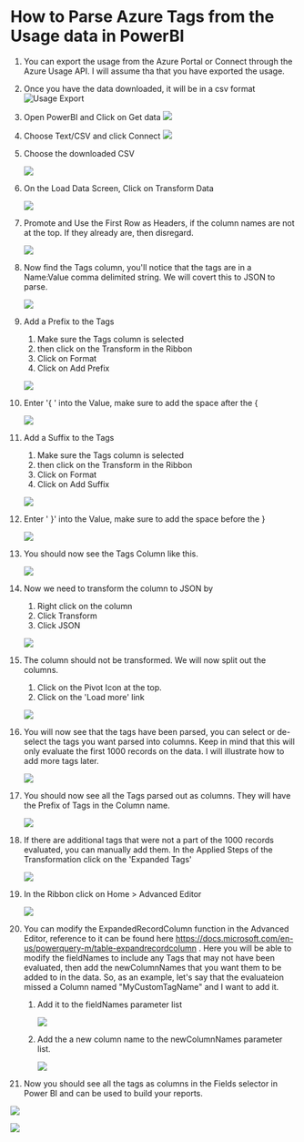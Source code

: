 # How to Parse Azure Tags from the Usage data in PowerBI

1. You can export the usage from the Azure Portal or Connect through the Azure Usage API. I will assume tha that you have exported the usage.

1. Once you have the data downloaded, it will be in a csv format
    ![Usage Export](images/1a.png)
1. Open PowerBI and Click on Get data
    ![](images/2.png)
1. Choose Text/CSV and click Connect
    ![](images/3.png)

1. Choose the downloaded CSV

    ![](images/1a.png)

1. On the Load Data Screen, Click on Transform Data

    ![](images/4.png)

1. Promote and Use the First Row as Headers, if the column names are not at the top. If they already are, then disregard.

    ![](images/5.png)

1. Now find the Tags column, you'll notice that the tags are in a Name:Value comma delimited string. We will covert this to JSON to parse.

     ![](images/6.png)

1. Add a Prefix to the Tags
    1. Make sure the Tags column is selected
    1. then click on the Transform in the Ribbon
    1. Click on Format
    1. Click on Add Prefix 

     ![](images/7.png)

1. Enter '{ ' into the Value, make sure to add the space after the {
     
     ![](images/8.png)
     
1. Add a Suffix to the Tags
    1. Make sure the Tags column is selected
    1. then click on the Transform in the Ribbon
    1. Click on Format
    1. Click on Add Suffix 

    ![](images/9.png)

1. Enter ' }' into the Value, make sure to add the space before the }
 
    ![](images/10.png)

1. You should now see the Tags Column like this.

    ![](images/11.png)

1. Now we need to transform the column to JSON by
    1. Right click on the column
    1. Click Transform
    1. Click JSON

    ![](images/12.png)

1. The column should not be transformed. We will now split out the columns.
    1. Click on the Pivot Icon at the top.
    1. Click on the 'Load more' link

    ![](images/13.png)

1. You will now see that the tags have been parsed, you can select or de-select the tags you want parsed into columns. Keep in mind that this will only evaluate the first 1000 records on the data. I will illustrate how to add more tags later.

    ![](images/14.png)

1. You should now see all the Tags parsed out as columns. They will have the Prefix of Tags in the Column name.

    ![](images/15.png)

1. If there are additional tags that were not a part of the 1000 records evaluated, you can manually add them. In the Applied Steps of the Transformation click on the 'Expanded Tags' 

    ![](images/16.png)

1. In the Ribbon click on Home > Advanced Editor
    
    ![](images/17.png)

1. You can modify the ExpandedRecordColumn function in the Advanced Editor, reference to it can be found here https://docs.microsoft.com/en-us/powerquery-m/table-expandrecordcolumn . Here you will be able to modify the fieldNames to include any Tags that may not have been evaluated, then add the newColumnNames that you want them to be added to in the data. So, as an example, let's say that the evaluateion missed a Column named "MyCustomTagName" and I want to add it. 
    1. Add it to the fieldNames parameter list

        ![](images/18.png)

    1. Add the a new column name to the newColumnNames parameter list.

        ![](images/19.png)


1. Now you should see all the tags as columns in the Fields selector in Power BI and can be used to build your reports.

![](images/20.png)

![](images/21.png)

